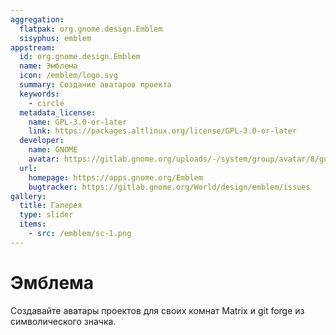 ```yaml
---
aggregation:
  flatpak: org.gnome.design.Emblem
  sisyphus: emblem
appstream:
  id: org.gnome.design.Emblem
  name: Эмблема
  icon: /emblem/logo.svg
  summary: Создание аватаров проекта
  keywords:
    - circle
  metadata_license:
    name: GPL-3.0-or-later
    link: https://packages.altlinux.org/license/GPL-3.0-or-later
  developer:
    name: GNOME
    avatar: https://gitlab.gnome.org/uploads/-/system/group/avatar/8/gnomelogo.png?width=48
  url:
    homepage: https://apps.gnome.org/Emblem
    bugtracker: https://gitlab.gnome.org/World/design/emblem/issues
gallery:
  title: Галерея
  type: slider
  items:
    - src: /emblem/sc-1.png
---
```


# Эмблема

Создавайте аватары проектов для своих комнат Matrix и git forge из символического значка.

<AGWGallery />

<!--@include: @apps/.parts/install/content-repo.md-->
<!--@include: @apps/.parts/install/content-flatpak.md-->
